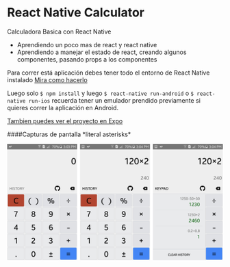 # React Native Calculator
Calculadora Basica con React Native

* Aprendiendo un poco mas de react y react native
* Aprendiendo a manejar el estado de react, creando algunos componentes, pasando props a los componentes

Para correr está aplicación debes tener todo el entorno de React Native instalado [Mira como hacerlo](https://facebook.github.io/react-native/docs/getting-started.html)

Luego solo `$ npm install` y luego `$ react-native run-android` o `$ react-native run-ios` recuerda tener un emulador prendido previamente si quieres correr la aplicación en Android.

[Tambien puedes ver el proyecto en Expo](https://snack.expo.io/@luisalbertoi/calculator)

####Capturas de pantalla
\*literal asterisks\*

<img src="./thumb.jpg" alt="View App">